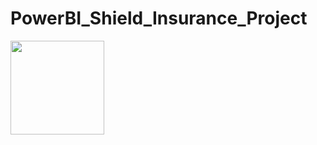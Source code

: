 # PowerBI_Shield_Insurance_Project


<img src="https://github.com/user-attachments/assets/87116967-5c03-47e7-b9b9-e53db0ee5ab7" width="150">

